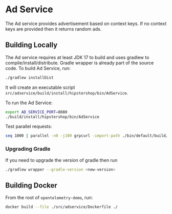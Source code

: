 # Ad Service

The Ad service provides advertisement based on context keys. If no context keys
are provided then it returns random ads.

## Building Locally

The Ad service requires at least JDK 17 to build and uses gradlew to
compile/install/distribute. Gradle wrapper is already part of the source code.
To build Ad Service, run:

```sh
./gradlew installDist
```

It will create an executable script
`src/adservice/build/install/hipstershop/bin/AdService`.

To run the Ad Service:

```sh
export AD_SERVICE_PORT=8080
./build/install/hipstershop/bin/AdService
```

Test parallel requests:

```sh
seq 1000 | parallel -n0 -j100 grpcurl -import-path ./bin/default/build/proto -proto demo.proto -plaintext localhost:8080 hipstershop.AdService/GetAds
```

### Upgrading Gradle

If you need to upgrade the version of gradle then run

```sh
./gradlew wrapper --gradle-version <new-version>
```

## Building Docker

From the root of `opentelemetry-demo`, run:

```sh
docker build --file ./src/adservice/Dockerfile ./
```
